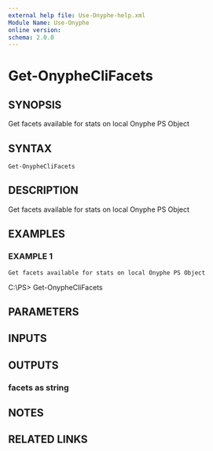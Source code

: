 ```yaml
---
external help file: Use-Onyphe-help.xml
Module Name: Use-Onyphe
online version:
schema: 2.0.0
---
```


# Get-OnypheCliFacets

## SYNOPSIS
Get facets available for stats on local Onyphe PS Object

## SYNTAX

```
Get-OnypheCliFacets
```

## DESCRIPTION
Get facets available for stats on local Onyphe PS Object

## EXAMPLES

### EXAMPLE 1
```
Get facets available for stats on local Onyphe PS Object
```

C:\PS\> Get-OnypheCliFacets

## PARAMETERS

## INPUTS

## OUTPUTS

### facets as string
## NOTES

## RELATED LINKS
